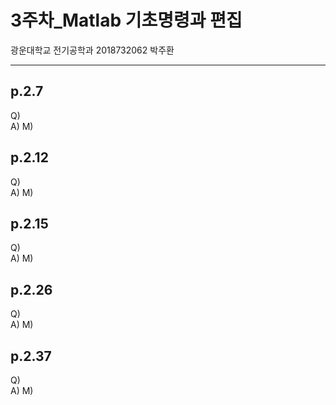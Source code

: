 # 3주차_Matlab 기초명령과 편집  
광운대학교 전기공학과 2018732062 박주환

---
## p.2.7  
Q)  
A)
M)
## p.2.12  
Q)  
A)
M)  
## p.2.15  
Q)  
A)
M) 
## p.2.26  
Q)  
A)
M)  
## p.2.37  
Q)  
A)
M)
